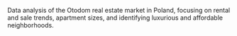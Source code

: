 Data analysis of the Otodom real estate market in Poland, focusing on rental and sale trends, apartment sizes, and identifying luxurious and affordable neighborhoods.

